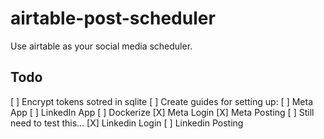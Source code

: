 # airtable-post-scheduler
Use airtable as your social media scheduler.

## Todo
[ ] Encrypt tokens sotred in sqlite
[ ] Create guides for setting up:
    [ ] Meta App
    [ ] LinkedIn App
[ ] Dockerize
[X] Meta Login
[X] Meta Posting
    [ ] Still need to test this...
[X] Linkedin Login
[ ] Linkedin Posting
